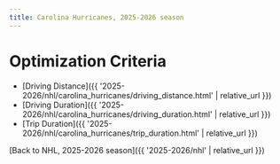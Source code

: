 ```yaml
---
title: Carolina Hurricanes, 2025-2026 season
---
```


# Optimization Criteria
- [Driving Distance]({{ '2025-2026/nhl/carolina_hurricanes/driving_distance.html' | relative_url }})
- [Driving Duration]({{ '2025-2026/nhl/carolina_hurricanes/driving_duration.html' | relative_url }})
- [Trip Duration]({{ '2025-2026/nhl/carolina_hurricanes/trip_duration.html' | relative_url }})

[Back to NHL, 2025-2026 season]({{ '2025-2026/nhl' | relative_url }})
